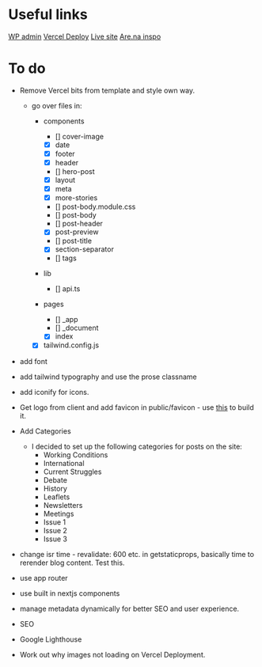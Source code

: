 # Useful links

[WP admin](https://vitalsignscontenteditor.co.uk/wp-admin)
[Vercel Deploy](https://vercel.com/jones58s-projects/vital-signs/settings/domains)
[Live site](https://www.vitalsignsmag.org/)
[Are.na inspo](https://www.are.na/jack-kershaw/vitalsigns)

# To do

- Remove Vercel bits from template and style own way.

  - go over files in:

    - components

      - [] cover-image
      - [x] date
      - [x] footer
      - [x] header
      - [] hero-post
      - [x] layout
      - [x] meta
      - [x] more-stories
      - [] post-body.module.css
      - [] post-body
      - [] post-header
      - [x] post-preview
      - [] post-title
      - [x] section-separator
      - [] tags

    - lib
      - [] api.ts
    - pages

      - [] \_app
      - [] \_document
      - [x] index

    - [x] tailwind.config.js

- add font
- add tailwind typography and use the prose classname
- add iconify for icons.
- Get logo from client and add favicon in public/favicon - use [this](https://frontendmasters.com/blog/how-to-favicon-in-2024/) to build it.

- Add Categories

  - I decided to set up the following categories for posts on the site:
    - Working Conditions
    - International
    - Current Struggles
    - Debate
    - History
    - Leaflets
    - Newsletters
    - Meetings
    - Issue 1
    - Issue 2
    - Issue 3

- change isr time - revalidate: 600 etc. in getstaticprops, basically time to rerender blog content. Test this.

- use app router

- use built in nextjs components

- manage metadata dynamically for better SEO and user experience.

- SEO

- Google Lighthouse

- Work out why images not loading on Vercel Deployment.
